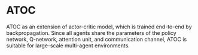 # ATOC 


ATOC as an extension of actor-critic model, which is trained end-to-end by backpropagation. Since all agents share the parameters of the policy network, Q-network, attention unit, and communication channel, ATOC is suitable for large-scale multi-agent environments.

